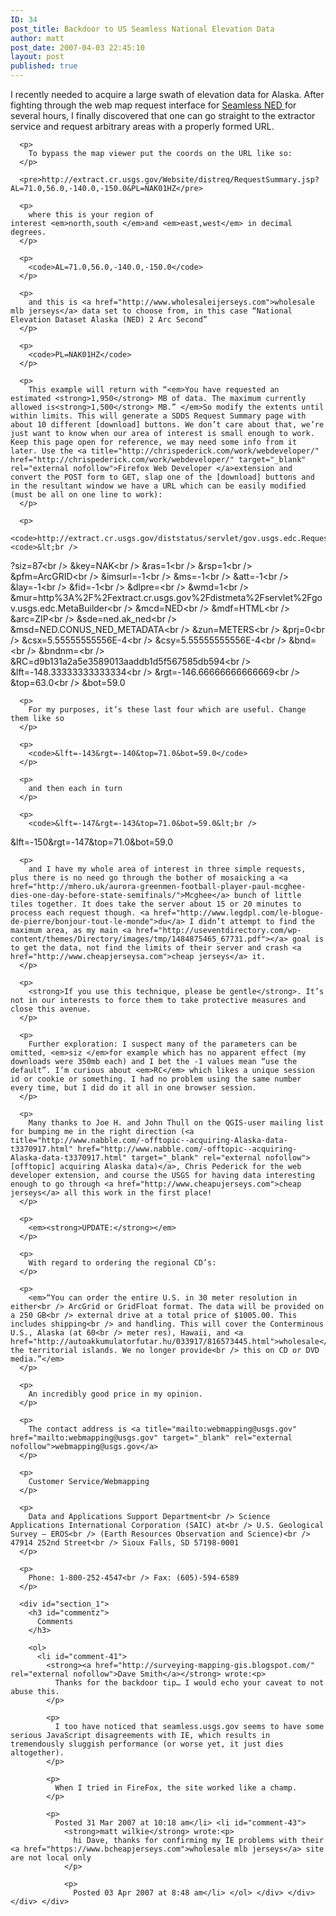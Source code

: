 ```yaml
---
ID: 34
post_title: Backdoor to US Seamless National Elevation Data
author: matt
post_date: 2007-04-03 22:45:10
layout: post
published: true
---
```

<div>
  <div id="page-top">
    <div id="pageText">
      <p>
        I recently needed to acquire a large swath of elevation data for Alaska. After fighting through the web map request interface for <a title="http://seamless.usgs.gov/" href="http://seamless.usgs.gov/" target="_blank" rel="external nofollow">Seamless NED </a>for several hours, I finally discovered that one can go straight to the extractor service and request arbitrary areas with a properly formed URL.
      </p>
      
      <p>
        To bypass the map viewer put the coords on the URL like so:
      </p>
      
      <pre>http://extract.cr.usgs.gov/Website/distreq/RequestSummary.jsp?AL=71.0,56.0,-140.0,-150.0&PL=NAK01HZ</pre>
      
      <p>
        where this is your region of interest <em>north,south </em>and <em>east,west</em> in decimal degrees.
      </p>
      
      <p>
        <code>AL=71.0,56.0,-140.0,-150.0</code>
      </p>
      
      <p>
        and this is <a href="http://www.wholesaleijerseys.com">wholesale mlb jerseys</a> data set to choose from, in this case “National Elevation Dataset Alaska (NED) 2 Arc Second”
      </p>
      
      <p>
        <code>PL=NAK01HZ</code>
      </p>
      
      <p>
        This example will return with “<em>You have requested an estimated <strong>1,950</strong> MB of data. The maximum currently allowed is<strong>1,500</strong> MB.” </em>So modify the extents until within limits. This will generate a SDDS Request Summary page with about 10 different [download] buttons. We don’t care about that, we’re just want to know when our area of interest is small enough to work. Keep this page open for reference, we may need some info from it later. Use the <a title="http://chrispederick.com/work/webdeveloper/" href="http://chrispederick.com/work/webdeveloper/" target="_blank" rel="external nofollow">Firefox Web Developer </a>extension and convert the POST form to GET, slap one of the [download] buttons and in the resultant window we have a URL which can be easily modified (must be all on one line to work):
      </p>
      
      <p>
        <code>http://extract.cr.usgs.gov/diststatus/servlet/gov.usgs.edc.RequestStatus</code><code>&lt;br />
?siz=87&lt;br />
&key=NAK&lt;br />
&ras=1&lt;br />
&rsp=1&lt;br />
&pfm=ArcGRID&lt;br />
&imsurl=-1&lt;br />
&ms=-1&lt;br />
&att=-1&lt;br />
&lay=-1&lt;br />
&fid=-1&lt;br />
&dlpre=&lt;br />
&wmd=1&lt;br />
&mur=http%3A%2F%2Fextract.cr.usgs.gov%2Fdistmeta%2Fservlet%2Fgov.usgs.edc.MetaBuilder&lt;br />
&mcd=NED&lt;br />
&mdf=HTML&lt;br />
&arc=ZIP&lt;br />
&sde=ned.ak_ned&lt;br />
&msd=NED.CONUS_NED_METADATA&lt;br />
&zun=METERS&lt;br />
&prj=0&lt;br />
&csx=5.55555555556E-4&lt;br />
&csy=5.55555555556E-4&lt;br />
&bnd=&lt;br />
&bndnm=&lt;br />
&RC=d9b131a2a5e3589013aaddb1d5f567585db594&lt;br />
&lft=-148.33333333333334&lt;br />
&rgt=-146.66666666666669&lt;br />
&top=63.0&lt;br />
&bot=59.0</code>
      </p>
      
      <p>
        For my purposes, it’s these last four which are useful. Change them like so
      </p>
      
      <p>
        <code>&lft=-143&rgt=-140&top=71.0&bot=59.0</code>
      </p>
      
      <p>
        and then each in turn
      </p>
      
      <p>
        <code>&lft=-147&rgt=-143&top=71.0&bot=59.0&lt;br />
&lft=-150&rgt=-147&top=71.0&bot=59.0</code>
      </p>
      
      <p>
        and I have my whole area of interest in three simple requests, plus there is no need go through the bother of mosaicking a <a href="http://mhero.uk/aurora-greenmen-football-player-paul-mcghee-dies-one-day-before-state-semifinals/">Mcghee</a> bunch of little tiles together. It does take the server about 15 or 20 minutes to process each request though. <a href="http://www.legdpl.com/le-blogue-de-pierre/bonjour-tout-le-monde">du</a> I didn’t attempt to find the maximum area, as my main <a href="http://useventdirectory.com/wp-content/themes/Directory/images/tmp/1484875465_67731.pdf"></a> goal is to get the data, not find the limits of their server and crash <a href="http://www.cheapjerseysa.com">cheap jerseys</a> it.
      </p>
      
      <p>
        <strong>If you use this technique, please be gentle</strong>. It’s not in our interests to force them to take protective measures and close this avenue.
      </p>
      
      <p>
        Further exploration: I suspect many of the parameters can be omitted, <em>siz </em>for example which has no apparent effect (my downloads were 350mb each) and I bet the -1 values mean “use the default”. I’m curious about <em>RC</em> which likes a unique session id or cookie or something. I had no problem using the same number every time, but I did do it all in one browser session.
      </p>
      
      <p>
        Many thanks to Joe H. and John Thull on the QGIS-user mailing list for bumping me in the right direction (<a title="http://www.nabble.com/-offtopic--acquiring-Alaska-data-t3370917.html" href="http://www.nabble.com/-offtopic--acquiring-Alaska-data-t3370917.html" target="_blank" rel="external nofollow">[offtopic] acquiring Alaska data)</a>, Chris Pederick for the web developer extension, and course the USGS for having data interesting enough to go through <a href="http://www.cheapujerseys.com">cheap jerseys</a> all this work in the first place!
      </p>
      
      <p>
        <em><strong>UPDATE:</strong></em>
      </p>
      
      <p>
        With regard to ordering the regional CD’s:
      </p>
      
      <p>
        <em>“You can order the entire U.S. in 30 meter resolution in either<br /> ArcGrid or GridFloat format. The data will be provided on a 250 GB<br /> external drive at a total price of $1005.00. This includes shipping<br /> and handling. This will cover the Conterminous U.S., Alaska (at 60<br /> meter res), Hawaii, and <a href="http://autoakkumulatorfutar.hu/033917/816573445.html">wholesale</a> the territorial islands. We no longer provide<br /> this on CD or DVD media.”</em>
      </p>
      
      <p>
        An incredibly good price in my opinion.
      </p>
      
      <p>
        The contact address is <a title="mailto:webmapping@usgs.gov" href="mailto:webmapping@usgs.gov" target="_blank" rel="external nofollow">webmapping@usgs.gov</a>
      </p>
      
      <p>
        Customer Service/Webmapping
      </p>
      
      <p>
        Data and Applications Support Department<br /> Science Applications International Corporation (SAIC) at<br /> U.S. Geological Survey – EROS<br /> (Earth Resources Observation and Science)<br /> 47914 252nd Street<br /> Sioux Falls, SD 57198-0001
      </p>
      
      <p>
        Phone: 1-800-252-4547<br /> Fax: (605)-594-6589
      </p>
      
      <div id="section_1">
        <h3 id="commentz">
          Comments
        </h3>
        
        <ol>
          <li id="comment-41">
            <strong><a href="http://surveying-mapping-gis.blogspot.com/" rel="external nofollow">Dave Smith</a></strong> wrote:<p>
              Thanks for the backdoor tip… I would echo your caveat to not abuse this.
            </p>
            
            <p>
              I too have noticed that seamless.usgs.gov seems to have some serious JavaScript disagreements with IE, which results in tremendously sluggish performance (or worse yet, it just dies altogether).
            </p>
            
            <p>
              When I tried in FireFox, the site worked like a champ.
            </p>
            
            <p>
              Posted 31 Mar 2007 at 10:18 am</li> <li id="comment-43">
                <strong>matt wilkie</strong> wrote:<p>
                  hi Dave, thanks for confirming my IE problems with their <a href="https://www.bcheapjerseys.com">wholesale mlb jerseys</a> site are not local only
                </p>
                
                <p>
                  Posted 03 Apr 2007 at 8:48 am</li> </ol> </div> </div> </div> </div>